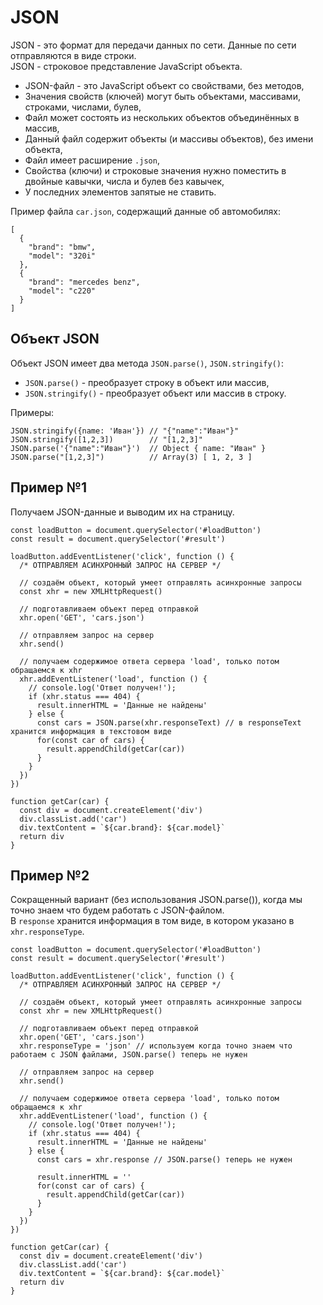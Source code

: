 # JSON
JSON - это формат для передачи данных по сети. Данные по сети отправляются в виде строки.  
JSON - строковое представление JavaScript объекта.

- JSON-файл - это JavaScript объект со свойствами, без методов,
- Значения свойств (ключей) могут быть объектами, массивами, строками, числами, булев,
- Файл может состоять из нескольких объектов объединённых в массив,
- Данный файл содержит объекты (и массивы объектов), без имени объекта,
- Файл имеет расширение `.json`,
- Свойства (ключи) и строковые значения нужно поместить в двойные кавычки, числа и булев без кавычек,
- У последних элементов запятые не ставить.

Пример файла `car.json`, содержащий данные об автомобилях:

    [
      {
        "brand": "bmw",
        "model": "320i"
      },
      {
        "brand": "mercedes benz",
        "model": "c220"
      }
    ]

## Объект JSON
Объект JSON имеет два метода `JSON.parse()`, `JSON.stringify()`:
- `JSON.parse()`     - преобразует строку в объект или массив,
- `JSON.stringify()` - преобразует объект или массив в строку.

Примеры:

    JSON.stringify({name: 'Иван'}) // "{"name":"Иван"}"
    JSON.stringify([1,2,3])        // "[1,2,3]"
    JSON.parse('{"name":"Иван"}')  // Object { name: "Иван" }
    JSON.parse("[1,2,3]")          // Array(3) [ 1, 2, 3 ]

## Пример №1
Получаем JSON-данные и выводим их на страницу.

    const loadButton = document.querySelector('#loadButton')
    const result = document.querySelector('#result')

    loadButton.addEventListener('click', function () {
      /* ОТПРАВЛЯЕМ АСИНХРОННЫЙ ЗАПРОС НА СЕРВЕР */

      // создаём объект, который умеет отправлять асинхронные запросы
      const xhr = new XMLHttpRequest()
      
      // подготавливаем объект перед отправкой
      xhr.open('GET', 'cars.json')

      // отправляем запрос на сервер
      xhr.send()

      // получаем содержимое ответа сервера 'load', только потом обращаемся к xhr
      xhr.addEventListener('load', function () {
        // console.log('Ответ получен!');
        if (xhr.status === 404) {
          result.innerHTML = 'Данные не найдены'
        } else {
          const cars = JSON.parse(xhr.responseText) // в responseText хранится информация в текстовом виде
          for(const car of cars) {
            result.appendChild(getCar(car))
          }
        }
      })
    })

    function getCar(car) {
      const div = document.createElement('div')
      div.classList.add('car')
      div.textContent = `${car.brand}: ${car.model}`
      return div
    }

## Пример №2
Сокращенный вариант (без использования JSON.parse()), когда мы точно знаем что будем работать с JSON-файлом.  
В `response` хранится информация в том виде, в котором указано в `xhr.responseType`.

    const loadButton = document.querySelector('#loadButton')
    const result = document.querySelector('#result')

    loadButton.addEventListener('click', function () {
      /* ОТПРАВЛЯЕМ АСИНХРОННЫЙ ЗАПРОС НА СЕРВЕР */

      // создаём объект, который умеет отправлять асинхронные запросы
      const xhr = new XMLHttpRequest()

      // подготавливаем объект перед отправкой
      xhr.open('GET', 'cars.json')
      xhr.responseType = 'json' // используем когда точно знаем что работаем с JSON файлами, JSON.parse() теперь не нужен

      // отправляем запрос на сервер
      xhr.send()

      // получаем содержимое ответа сервера 'load', только потом обращаемся к xhr
      xhr.addEventListener('load', function () {
        // console.log('Ответ получен!');
        if (xhr.status === 404) {
          result.innerHTML = 'Данные не найдены'
        } else {
          const cars = xhr.response // JSON.parse() теперь не нужен

          result.innerHTML = ''
          for(const car of cars) {
            result.appendChild(getCar(car))
          }
        }
      })
    })

    function getCar(car) {
      const div = document.createElement('div')
      div.classList.add('car')
      div.textContent = `${car.brand}: ${car.model}`
      return div
    }
